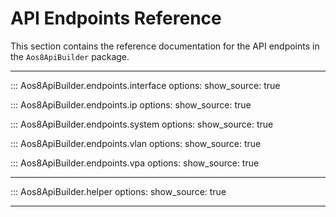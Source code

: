 # API Endpoints Reference

This section contains the reference documentation for the API endpoints in the `Aos8ApiBuilder` package.

---

::: Aos8ApiBuilder.endpoints.interface
    options:
      show_source: true

::: Aos8ApiBuilder.endpoints.ip
    options:
      show_source: true

::: Aos8ApiBuilder.endpoints.system
    options:
      show_source: true

::: Aos8ApiBuilder.endpoints.vlan
    options:
      show_source: true

::: Aos8ApiBuilder.endpoints.vpa
    options:
      show_source: true

---

::: Aos8ApiBuilder.helper
    options:
      show_source: true

---